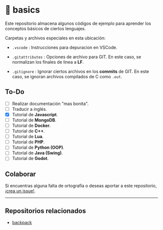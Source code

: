 # 📐 basics

Este repositorio almacena algunos códigos de ejemplo para aprender los conceptos básicos de ciertos lenguajes.

Carpetas y archivos especiales en esta ubicación:

* `.vscode` : Instrucciones para depuracion en VSCode.

* `.gitattributes` : Opciones de archivo para GIT. En este caso, se normalizan los finales de linea a **LF**.

* `.gitignore` : Ignorar ciertos archivos en los **commits** de GIT. En este caso, se ignoran archivos compilados de C como `.out`.


## To-Do

- [ ] Realizar documentación "mas bonita".
- [ ] Traducir a inglés.
- [x] Tutorial de **Javascript**.
- [ ] Tutorial de **MongoDB**.
- [ ] Tutorial de **Docker**.
- [ ] Tutorial de **C++**.
- [ ] Tutorial de **Lua**.
- [ ] Tutorial de **PHP**.
- [ ] Tutorial de **Python (OOP)**.
- [ ] Tutorial de **Java (Swing)**.
- [ ] Tutorial de **Godot**.

## Colaborar

Si encuentras alguna falta de ortografía o deseas aportar a este repositorio, [¡crea un issue!](https://github.com/moxwel/basics/issues/new).

---

## Repositorios relacionados

- [backpack](https://github.com/moxwel/backpack)
